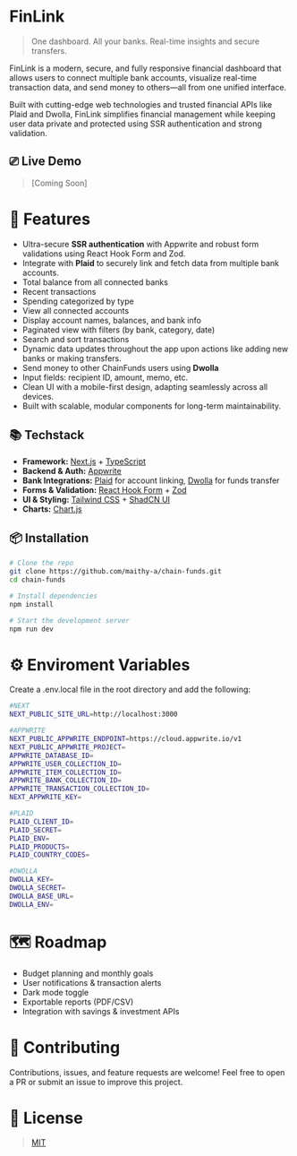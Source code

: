 # FinLink
> One dashboard. All your banks. Real-time insights and secure transfers.

FinLink is a modern, secure, and fully responsive financial dashboard that allows users to connect multiple bank accounts, visualize real-time transaction data, and send money to others—all from one unified interface.

Built with cutting-edge web technologies and trusted financial APIs like Plaid and Dwolla, FinLink simplifies financial management while keeping user data private and protected using SSR authentication and strong validation.

## ⎚ Live Demo

> [Coming Soon]

# 🤖 Features

- Ultra-secure **SSR authentication** with Appwrite and robust form validations using React Hook Form and Zod.
- Integrate with **Plaid** to securely link and fetch data from multiple bank accounts.
- Total balance from all connected banks
- Recent transactions
- Spending categorized by type
- View all connected accounts
- Display account names, balances, and bank info
- Paginated view with filters (by bank, category, date)
- Search and sort transactions
- Dynamic data updates throughout the app upon actions like adding new banks or making transfers.
- Send money to other ChainFunds users using **Dwolla**
- Input fields: recipient ID, amount, memo, etc.
- Clean UI with a mobile-first design, adapting seamlessly across all devices.
- Built with scalable, modular components for long-term maintainability.



## 📚 Techstack
- **Framework:** [Next.js](https://nextjs.org/) + [TypeScript](https://www.typescriptlang.org/)
- **Backend & Auth:** [Appwrite](https://appwrite.io/)
- **Bank Integrations:** [Plaid](https://plaid.com/) for account linking, [Dwolla](https://www.dwolla.com/) for funds transfer
- **Forms & Validation:** [React Hook Form](https://react-hook-form.com/) + [Zod](https://zod.dev/)
- **UI & Styling:** [Tailwind CSS](https://tailwindcss.com/) + [ShadCN UI](https://ui.shadcn.com/)
- **Charts:** [Chart.js](https://www.chartjs.org/)

## 📦 Installation

```bash
# Clone the repo
git clone https://github.com/maithy-a/chain-funds.git
cd chain-funds

# Install dependencies
npm install

# Start the development server
npm run dev
```

# ⚙️ Enviroment Variables
Create a .env.local file in the root directory and add the following:
``` bash
#NEXT
NEXT_PUBLIC_SITE_URL=http://localhost:3000

#APPWRITE
NEXT_PUBLIC_APPWRITE_ENDPOINT=https://cloud.appwrite.io/v1
NEXT_PUBLIC_APPWRITE_PROJECT=
APPWRITE_DATABASE_ID=
APPWRITE_USER_COLLECTION_ID=
APPWRITE_ITEM_COLLECTION_ID=
APPWRITE_BANK_COLLECTION_ID=
APPWRITE_TRANSACTION_COLLECTION_ID=
NEXT_APPWRITE_KEY=

#PLAID
PLAID_CLIENT_ID=
PLAID_SECRET=
PLAID_ENV=
PLAID_PRODUCTS=
PLAID_COUNTRY_CODES=

#DWOLLA
DWOLLA_KEY=
DWOLLA_SECRET=
DWOLLA_BASE_URL=
DWOLLA_ENV=
```
# 🗺️ Roadmap
-  Budget planning and monthly goals
- User notifications & transaction alerts
- Dark mode toggle
- Exportable reports (PDF/CSV)
- Integration with savings & investment APIs

# 🤝 Contributing
Contributions, issues, and feature requests are welcome!
Feel free to open a PR or submit an issue to improve this project.

# 📄 License
> [MIT](LICENSE)
